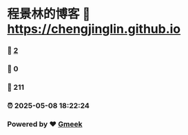 # 程景林的博客 :link: https://chengjinglin.github.io 
### :page_facing_up: [2](https://chengjinglin.github.io/tag.html) 
### :speech_balloon: 0 
### :hibiscus: 211 
### :alarm_clock: 2025-05-08 18:22:24 
### Powered by :heart: [Gmeek](https://github.com/Meekdai/Gmeek)
